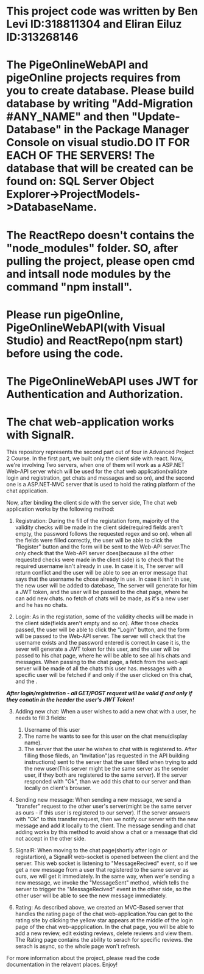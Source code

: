 # This project code was written by Ben Levi ID:318811304 and Eliran Eiluz ID:313268146
# The PigeOnlineWebAPI and pigeOnline projects requires from you to create database. Please build database by writing "Add-Migration #ANY_NAME" and then "Update-Database" in the Package Manager Console on visual studio.DO IT FOR EACH OF THE SERVERS! The database that will be created can be found on: SQL Server Object Explorer->ProjectModels->DatabaseName.
# The ReactRepo doesn't contains the "node_modules" folder. SO, after pulling the project, please open cmd and intsall node modules by the command "npm install".
# Please run pigeOnline, PigeOnlineWebAPI(with Visual Studio) and ReactRepo(npm start) before using the code.
# The PigeOnlineWebAPI uses JWT for Authentication and Authorization.
# The chat web-application works with SignalR.

This repository represents the second part out of four in Advanced Project 2 Course. In the first part, we built only the client side with react. Now, we're involving 
Two servers, when one of them will work as a ASP.NET Web-API server which will be used for the chat web application(validate login and registration, get chats and messages and so on), and the second one is a ASP.NET-MVC server that is used to hold the rating platform of the chat application.

Now, after binding the client side with the server side, The chat web application works by the following method:

1. Registration:
   During the fill of the registation form, majority of the validity checks will be made in the client side(required fields aren't empty, the password follows the    requested regex and so on). when all the fields were filled correctly, the user will be able to click the "Register" button and the form will be sent to the 
   Web-API server.The only check that the Web-API server does(because all the other requested checks were made in the client side) is to check that the required username isn't already in use. In case it is, The server will return conflict and the user will be able to see an error message that says that the username he chose already in use. In case it isn't in use, the new user will be added to datebase, The server will generate for him a JWT token, and the user will be passed to the chat page, where he can add new chats. no fetch of chats will be made, as it's a new user and he has no chats.
   
2. Login:
  As in the registation, some of the validity checks will be made in the client side(fields aren't empty and so on). After those checks passed, the user will be able to click the "Login" button, and the form will be passed to the Web-API server. The server will check that the username exists and the password entered is correct.In case it is, the sever will generate a JWT token for this user, and the user will be passed to his chat page, where he will be able to see all his chats and messages.
  When passing to the chat page, a fetch from the web-api server will be made of all the chats this user has. messages with a specific user will be fetched if and only if the user clicked on this chat, and the .
  
***After login/registretion - all GET/POST request will be valid if and only if they conatin in the header the user's JWT Token!***   
  
3. Adding new chat:
   When a user wishes to add a new chat with a user, he needs to fill 3 fields:
   1. Username of this user
   2. The name he wants to see for this user on the chat menu(display name).
   3. The server that the user he wishes to chat with is registered to.
 After filling those fileds, an "Invitation"(as requested in the API building instructions) sent to the server that the user filled when trying to add the new user(This server might be the same server as the sender user, if they both are registered to the same server). If the server responded with "Ok", than we add this chat to our server and than locally on client's browser.
 
 4. Sending new message:
   When sending a new message, we send a "transfer" request to the other user's server(might be the same server as ours - if this user is registered to our server).
   If the server answers with "Ok" to this transfer request, then we notify our server with the new message and add it locally to the client. The message sending
   and chat adding works by this method to avoid show a chat or a message that did not accept in the other side.
  
 5. SignalR:
   When moving to the chat page(shortly after login or registartion), a SignalR web-socket is opened between the client and the server.
   This web socket is listening to "MessageRecived" event, so if we get a new message from a user that registered to the same server as ours, we will get it immediately. In the same way, when wer'e sending a new message, we invoke the "MessageSent" method, which tells the server to trigger the "MessageRecived" event in the other side, so the other user will be able to see the new message immediately.
   
6. Rating:
   As described above, we created an MVC-Based server that handles the rating page of the chat web-application.You can get to the rating site by clicking the yellow
   star appears at the middle of the login page of the chat web-appplication. In the chat page, you will be able to add a new review, edit existing reviews, delete reviews and view them. The Rating page contains the ability to serach for specific reviews. the serach is async, so the whole page won't refresh.

  
For more information about the project, please read the code documentation in the relavent places.
Enjoy!
